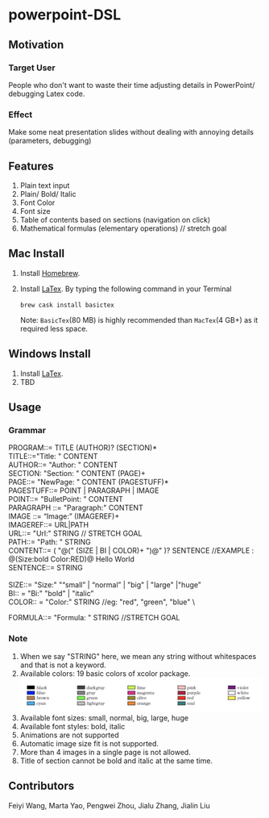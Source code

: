 # powerpoint-DSL

## Motivation

### Target User
People who don't want to waste their time adjusting details in PowerPoint/ debugging Latex code.   
### Effect
Make some neat presentation slides without dealing with annoying details (parameters, debugging)
## Features
1. Plain text input 
2. Plain/ Bold/ Italic
3. Font Color
4. Font size
5. Table of contents based on sections (navigation on click)
6. Mathematical formulas (elementary operations)  // stretch goal

## Mac Install
1. Install [Homebrew](https://docs.brew.sh/Installation).
2. Install [LaTex](https://tug.org/mactex/morepackages.html).
   By typing the following command in your Terminal
   
   <code>brew cask install basictex</code>
   
   Note: `BasicTex`(80 MB) is highly recommended than `MacTex`(4 GB+) as it required less space.
   

## Windows Install
1. Install [LaTex](https://www.latex-project.org/get/). 
2. TBD

## Usage
### Grammar
PROGRAM::= TITLE (AUTHOR)? (SECTION)* \
TITLE::="Title: " CONTENT \
AUTHOR::= "Author: " CONTENT \
SECTION: "Section: " CONTENT (PAGE)+ \
PAGE::= "NewPage: " CONTENT (PAGESTUFF)* \
PAGESTUFF::= POINT | PARAGRAPH | IMAGE \
POINT::= "BulletPoint: " CONTENT \
PARAGRAPH ::= "Paragraph:" CONTENT \
IMAGE ::= “Image:” (IMAGEREF)+ \
IMAGEREF::= URL|PATH\
URL::= "Url:" STRING  // STRETCH GOAL \
PATH::= "Path: " STRING \
CONTENT::= ( "@(" (SIZE | BI | COLOR)+  ")@" )?  SENTENCE       //EXAMPLE : @(Size:bold Color:RED)@ Hello World \
SENTENCE::= STRING \
 \
SIZE::= "Size:" "“small” | “normal” | "big" | "large" |"huge” \
BI:: = "Bi:" "bold" | "italic” \
COLOR:: = "Color:" STRING //eg: "red", "green", "blue" \

FORMULA::= "Formula: " STRING  //STRETCH GOAL

### Note
1. When we say "STRING" here, we mean any string without whitespaces and that is not a keyword.
2. Available colors: 19 basic colors of xcolor package.
![](test/basecolors.png)
3. Available font sizes: small, normal, big, large, huge
4. Available font styles: bold, italic
5. Animations are not supported
6. Automatic image size fit is not supported. 
7. More than 4 images in a single page is not allowed.
8. Title of section cannot be bold and italic at the same time. 

## Contributors
Feiyi Wang, Marta Yao, Pengwei Zhou, Jialu Zhang, Jialin Liu

